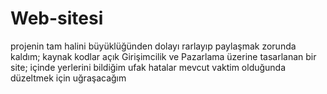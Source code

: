 # Web-sitesi
projenin tam halini büyüklüğünden dolayı rarlayıp paylaşmak zorunda kaldım; kaynak kodlar açık
Girişimcilik ve Pazarlama üzerine tasarlanan bir site;
içinde yerlerini bildiğim ufak hatalar mevcut vaktim olduğunda düzeltmek için uğraşacağım
